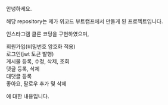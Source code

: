 안녕하세요.

해당 repository는 제가 위코드 부트캠프에서 만들게 된 프로젝트입니다.

인스타그램 클론 코딩을 구현하였으며,

회원가입(비밀번호 암호화 적용) <br/>
로그인(jwt 토큰 발행) <br/>
게시물 등록, 수정, 삭제, 조회 <br/>
댓글 등록, 삭제 <br/>
대댓글 등록 <br/>
좋아요, 팔로우 추가 및 삭제 <br/>

에 대한 내용입니다.
